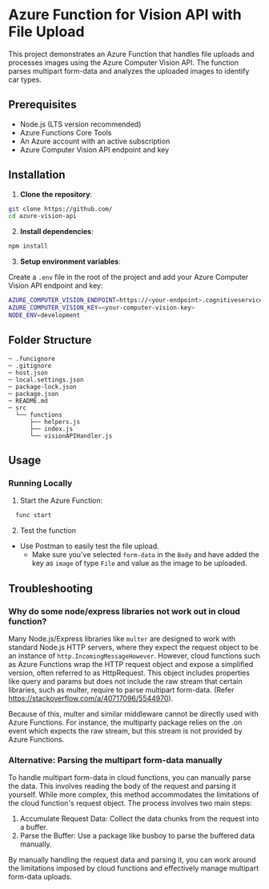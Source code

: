 # Azure Function for Vision API with File Upload

This project demonstrates an Azure Function that handles file uploads and processes images using the Azure Computer Vision API. The function parses multipart form-data and analyzes the uploaded images to identify car types.

## Prerequisites

- Node.js (LTS version recommended)
- Azure Functions Core Tools
- An Azure account with an active subscription
- Azure Computer Vision API endpoint and key

## Installation

1. **Clone the repository**:
```sh
git clone https://github.com/
cd azure-vision-api
```

2. **Install dependencies**:

```sh
npm install
````

3. **Setup environment variables**:

Create a `.env` file in the root of the project and add your Azure Computer Vision API endpoint and key:

```sh
AZURE_COMPUTER_VISION_ENDPOINT=https://<your-endpoint>.cognitiveservices.azure.com/
AZURE_COMPUTER_VISION_KEY=<your-computer-vision-key>
NODE_ENV=development
```

## Folder Structure
```
─ .funcignore
─ .gitignore
─ host.json
─ local.settings.json
─ package-lock.json
─ package.json
─ README.md
─ src
  └── functions
      ├── helpers.js
      ├── index.js
      └── visionAPIHandler.js
```

## Usage
### Running Locally

1. Start the Azure Function:

```sh
  func start
```

2. Test the function
- Use Postman to easily test the file upload.
  - Make sure you've selected `form-data` in the `Body` and have added the key as `image` of type `File` and value as the image to be uploaded.

## Troubleshooting

### Why do some node/express libraries not work out in cloud function?

Many Node.js/Express libraries like `multer` are designed to work with standard Node.js HTTP servers, where they expect the request object to be an instance of `http.IncomingMessageHowever`. However, cloud functions such as Azure Functions wrap the HTTP request object and expose a simplified version, often referred to as HttpRequest. This object includes properties like query and params but does not include the raw stream that certain libraries, such as multer, require to parse multipart form-data. (Refer https://stackoverflow.com/a/40717096/5544970).

Because of this, multer and similar middleware cannot be directly used with Azure Functions. For instance, the multiparty package relies on the .on event which expects the raw stream, but this stream is not provided by Azure Functions.

### Alternative: Parsing the multipart form-data manually

To handle multipart form-data in cloud functions, you can manually parse the data. This involves reading the body of the request and parsing it yourself. While more complex, this method accommodates the limitations of the cloud function's request object. The process involves two main steps:

1. Accumulate Request Data: Collect the data chunks from the request into a buffer.
2. Parse the Buffer: Use a package like busboy to parse the buffered data manually.

By manually handling the request data and parsing it, you can work around the limitations imposed by cloud functions and effectively manage multipart form-data uploads.
